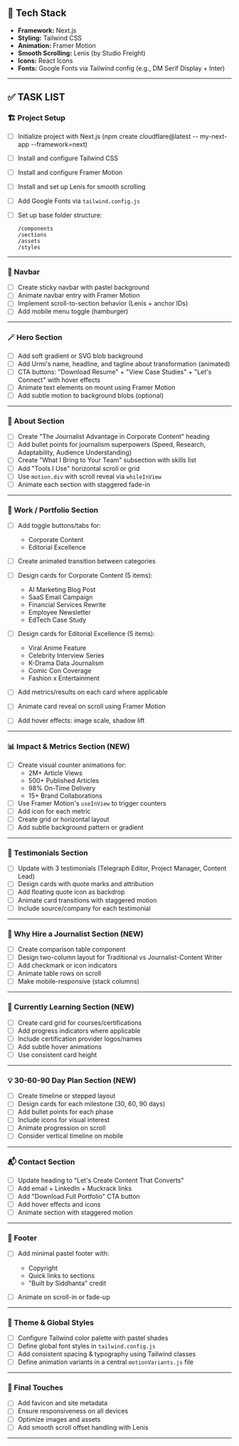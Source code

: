 ## 🧰 Tech Stack

* **Framework:** Next.js
* **Styling:** Tailwind CSS
* **Animation:** Framer Motion
* **Smooth Scrolling:** Lenis (by Studio Freight)
* **Icons:** React Icons
* **Fonts:** Google Fonts via Tailwind config (e.g., DM Serif Display + Inter)

---

## ✅ TASK LIST

### 🏗️ Project Setup

* [ ] Initialize project with Next.js (npm create cloudflare@latest -- my-next-app --framework=next)
* [ ] Install and configure Tailwind CSS
* [ ] Install and configure Framer Motion
* [ ] Install and set up Lenis for smooth scrolling
* [ ] Add Google Fonts via `tailwind.config.js`
* [ ] Set up base folder structure:

  ```
  /components
  /sections
  /assets
  /styles
  ```

---

### 🧭 Navbar

* [ ] Create sticky navbar with pastel background
* [ ] Animate navbar entry with Framer Motion
* [ ] Implement scroll-to-section behavior (Lenis + anchor IDs)
* [ ] Add mobile menu toggle (hamburger)

---

### 🪄 Hero Section

* [ ] Add soft gradient or SVG blob background
* [ ] Add Urmi's name, headline, and tagline about transformation (animated)
* [ ] CTA buttons: "Download Resume" + "View Case Studies" + "Let's Connect" with hover effects
* [ ] Animate text elements on mount using Framer Motion
* [ ] Add subtle motion to background blobs (optional)

---

### 👤 About Section

* [ ] Create "The Journalist Advantage in Corporate Content" heading
* [ ] Add bullet points for journalism superpowers (Speed, Research, Adaptability, Audience Understanding)
* [ ] Create "What I Bring to Your Team" subsection with skills list
* [ ] Add "Tools I Use" horizontal scroll or grid
* [ ] Use `motion.div` with scroll reveal via `whileInView`
* [ ] Animate each section with staggered fade-in

---

### 📰 Work / Portfolio Section

* [ ] Add toggle buttons/tabs for:

  * Corporate Content
  * Editorial Excellence
* [ ] Create animated transition between categories
* [ ] Design cards for Corporate Content (5 items):

  * AI Marketing Blog Post
  * SaaS Email Campaign
  * Financial Services Rewrite
  * Employee Newsletter
  * EdTech Case Study
* [ ] Design cards for Editorial Excellence (5 items):

  * Viral Anime Feature
  * Celebrity Interview Series
  * K-Drama Data Journalism
  * Comic Con Coverage
  * Fashion x Entertainment
* [ ] Add metrics/results on each card where applicable
* [ ] Animate card reveal on scroll using Framer Motion
* [ ] Add hover effects: image scale, shadow lift

---

### 📊 Impact & Metrics Section (NEW)

* [ ] Create visual counter animations for:
  * 2M+ Article Views
  * 500+ Published Articles
  * 98% On-Time Delivery
  * 15+ Brand Collaborations
* [ ] Use Framer Motion's `useInView` to trigger counters
* [ ] Add icon for each metric
* [ ] Create grid or horizontal layout
* [ ] Add subtle background pattern or gradient

---

### 💬 Testimonials Section

* [ ] Update with 3 testimonials (Telegraph Editor, Project Manager, Content Lead)
* [ ] Design cards with quote marks and attribution
* [ ] Add floating quote icon as backdrop
* [ ] Animate card transitions with staggered motion
* [ ] Include source/company for each testimonial

---

### 🎯 Why Hire a Journalist Section (NEW)

* [ ] Create comparison table component
* [ ] Design two-column layout for Traditional vs Journalist-Content Writer
* [ ] Add checkmark or icon indicators
* [ ] Animate table rows on scroll
* [ ] Make mobile-responsive (stack columns)

---

### 🚀 Currently Learning Section (NEW)

* [ ] Create card grid for courses/certifications
* [ ] Add progress indicators where applicable
* [ ] Include certification provider logos/names
* [ ] Add subtle hover animations
* [ ] Use consistent card height

---

### 💡 30-60-90 Day Plan Section (NEW)

* [ ] Create timeline or stepped layout
* [ ] Design cards for each milestone (30, 60, 90 days)
* [ ] Add bullet points for each phase
* [ ] Include icons for visual interest
* [ ] Animate progression on scroll
* [ ] Consider vertical timeline on mobile

---

### 📬 Contact Section

* [ ] Update heading to "Let's Create Content That Converts"
* [ ] Add email + LinkedIn + Muckrack links
* [ ] Add "Download Full Portfolio" CTA button
* [ ] Add hover effects and icons
* [ ] Animate section with staggered motion

---

### 🔗 Footer

* [ ] Add minimal pastel footer with:

  * Copyright
  * Quick links to sections
  * "Built by Siddhanta" credit
* [ ] Animate on scroll-in or fade-up

---

### 🎨 Theme & Global Styles

* [ ] Configure Tailwind color palette with pastel shades
* [ ] Define global font styles in `tailwind.config.js`
* [ ] Add consistent spacing & typography using Tailwind classes
* [ ] Define animation variants in a central `motionVariants.js` file

---

### 🚀 Final Touches

* [ ] Add favicon and site metadata
* [ ] Ensure responsiveness on all devices
* [ ] Optimize images and assets
* [ ] Add smooth scroll offset handling with Lenis

---